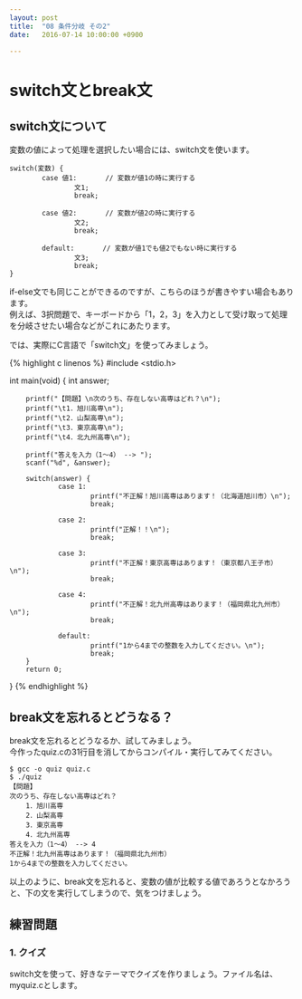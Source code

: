 ```yaml
---
layout: post
title:  "08 条件分岐 その2"
date:   2016-07-14 10:00:00 +0900

---
```


# switch文とbreak文
## switch文について
変数の値によって処理を選択したい場合には、switch文を使います。  

```
switch(変数) {
        case 値1:       // 変数が値1の時に実行する
                文1;
                break;

        case 値2:       // 変数が値2の時に実行する
                文2;
                break;

        default:       // 変数が値1でも値2でもない時に実行する
                文3;
                break;
}
```

if-else文でも同じことができるのですが、こちらのほうが書きやすい場合もあります。  
例えば、3択問題で、キーボードから「1，2，3」を入力として受け取って処理を分岐させたい場合などがこれにあたります。

では、実際にC言語で「switch文」を使ってみましょう。

{% highlight c linenos %}
#include <stdio.h>

int main(void)
{
        int answer;

        printf("【問題】\n次のうち、存在しない高専はどれ？\n");
        printf("\t1．旭川高専\n");
        printf("\t2．山梨高専\n");
        printf("\t3．東京高専\n");
        printf("\t4．北九州高専\n");

        printf("答えを入力（1〜4） --> ");
        scanf("%d", &answer);

        switch(answer) {
                case 1:
                        printf("不正解！旭川高専はあります！（北海道旭川市）\n");
                        break;

                case 2:
                        printf("正解！！\n");
                        break;

                case 3:
                        printf("不正解！東京高専はあります！（東京都八王子市）\n");
                        break;

                case 4:
                        printf("不正解！北九州高専はあります！（福岡県北九州市）\n");
                        break;

                default:
                        printf("1から4までの整数を入力してください。\n");
                        break;
        }
        return 0;
}
{% endhighlight %}

## break文を忘れるとどうなる？
break文を忘れるとどうなるか、試してみましょう。  
今作ったquiz.cの31行目を消してからコンパイル・実行してみてください。

```
$ gcc -o quiz quiz.c
$ ./quiz
【問題】
次のうち、存在しない高専はどれ？
    1．旭川高専
    2．山梨高専
    3．東京高専
    4．北九州高専
答えを入力（1〜4） --> 4
不正解！北九州高専はあります！（福岡県北九州市）
1から4までの整数を入力してください。
```

以上のように、break文を忘れると、変数の値が比較する値であろうとなかろうと、下の文を実行してしまうので、気をつけましょう。

## 練習問題
### 1. クイズ
switch文を使って、好きなテーマでクイズを作りましょう。ファイル名は、myquiz.cとします。

